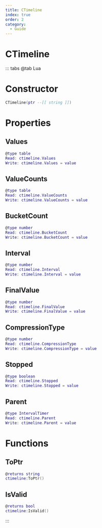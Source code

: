 ```yaml
---
title: CTimeline
index: true
order: 2
category:
  - Guide
---
```


# CTimeline

::: tabs
@tab Lua
# Constructor
```lua
CTimeline(ptr --[[ string ]])
```
# Properties
## Values 
```lua
@type table
Read: ctimeline.Values
Write: ctimeline.Values = value
```
## ValueCounts 
```lua
@type table
Read: ctimeline.ValueCounts
Write: ctimeline.ValueCounts = value
```
## BucketCount 
```lua
@type number
Read: ctimeline.BucketCount
Write: ctimeline.BucketCount = value
```
## Interval 
```lua
@type number
Read: ctimeline.Interval
Write: ctimeline.Interval = value
```
## FinalValue 
```lua
@type number
Read: ctimeline.FinalValue
Write: ctimeline.FinalValue = value
```
## CompressionType 
```lua
@type number
Read: ctimeline.CompressionType
Write: ctimeline.CompressionType = value
```
## Stopped 
```lua
@type boolean
Read: ctimeline.Stopped
Write: ctimeline.Stopped = value
```
## Parent 
```lua
@type IntervalTimer
Read: ctimeline.Parent
Write: ctimeline.Parent = value
```
# Functions
## ToPtr
```lua
@returns string
ctimeline:ToPtr()
```
## IsValid
```lua
@returns bool
ctimeline:IsValid()
```

:::